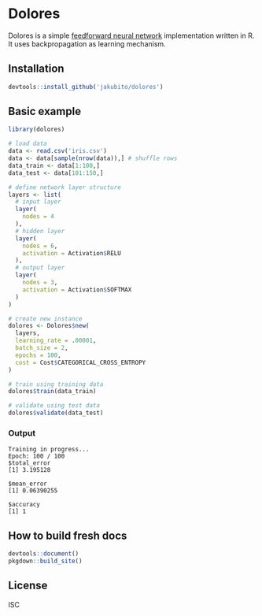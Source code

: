 # Dolores

Dolores is a simple [feedforward neural network](https://en.wikipedia.org/wiki/Feedforward_neural_network) implementation written in R. It uses backpropagation as learning mechanism.

## Installation

```R
devtools::install_github('jakubito/dolores')
```

## Basic example

```R
library(dolores)

# load data
data <- read.csv('iris.csv')
data <- data[sample(nrow(data)),] # shuffle rows
data_train <- data[1:100,]
data_test <- data[101:150,]

# define network layer structure
layers <- list(
  # input layer
  layer(
    nodes = 4
  ),
  # hidden layer
  layer(
    nodes = 6,
    activation = Activation$RELU
  ),
  # output layer
  layer(
    nodes = 3,
    activation = Activation$SOFTMAX
  )
)

# create new instance
dolores <- Dolores$new(
  layers,
  learning_rate = .00001,
  batch_size = 2,
  epochs = 100,
  cost = Cost$CATEGORICAL_CROSS_ENTROPY
)

# train using training data
dolores$train(data_train)

# validate using test data
dolores$validate(data_test)
```

### Output

```
Training in progress...
Epoch: 100 / 100
$total_error
[1] 3.195128

$mean_error
[1] 0.06390255

$accuracy
[1] 1
```

## How to build fresh docs

```R
devtools::document()
pkgdown::build_site()
```

## License

ISC
